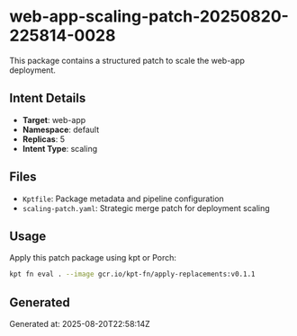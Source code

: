 # web-app-scaling-patch-20250820-225814-0028

This package contains a structured patch to scale the web-app deployment.

## Intent Details
- **Target**: web-app
- **Namespace**: default  
- **Replicas**: 5
- **Intent Type**: scaling

## Files
- `Kptfile`: Package metadata and pipeline configuration
- `scaling-patch.yaml`: Strategic merge patch for deployment scaling

## Usage
Apply this patch package using kpt or Porch:

```bash
kpt fn eval . --image gcr.io/kpt-fn/apply-replacements:v0.1.1
```

## Generated
Generated at: 2025-08-20T22:58:14Z
